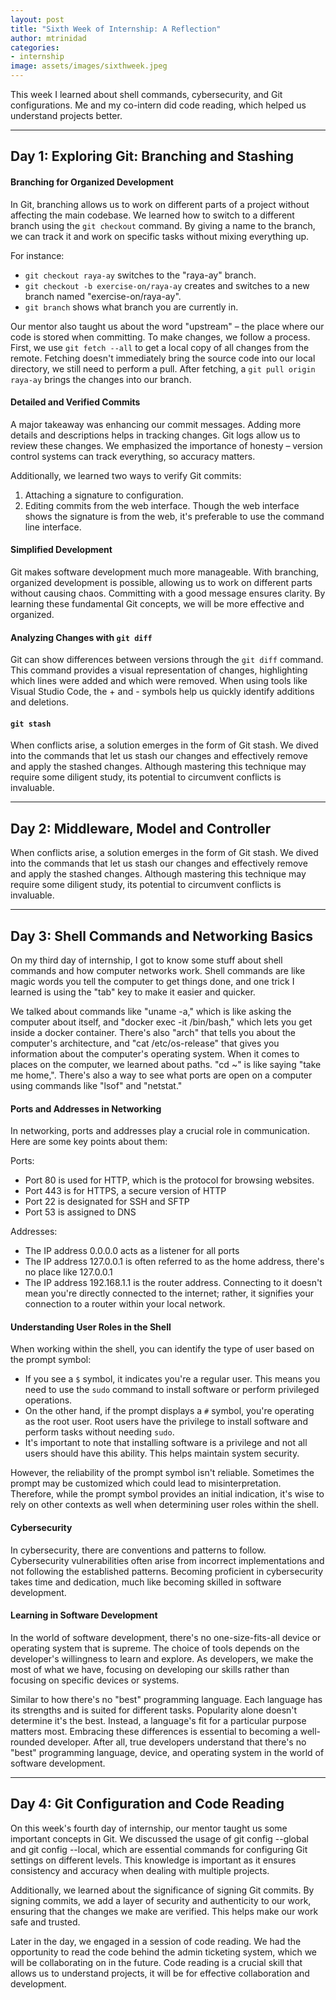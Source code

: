 ```yaml
---
layout: post
title: "Sixth Week of Internship: A Reflection"
author: mtrinidad
categories: 
- internship
image: assets/images/sixthweek.jpeg
---
```

This week I learned about shell commands, cybersecurity, and Git configurations. Me and my co-intern did code reading, which helped us understand projects better. 

---
## Day 1: Exploring Git: Branching and Stashing

#### Branching for Organized Development
In Git, branching allows us to work on different parts of a project without affecting the main codebase. We learned how to switch to a different branch using the `git checkout` command. By giving a name to the branch, we can track it and work on specific tasks without mixing everything up.

For instance:

- `git checkout raya-ay` switches to the "raya-ay" branch.
- `git checkout -b exercise-on/raya-ay` creates and switches to a new branch named "exercise-on/raya-ay".
- `git branch` shows what branch you are currently in.

Our mentor also taught us about the word "upstream" – the place where our code is stored when committing. To make changes, we follow a process. First, we use `git fetch --all` to get a local copy of all changes from the remote. Fetching doesn't immediately bring the source code into our local directory, we still need to perform a pull. After fetching, a `git pull origin raya-ay` brings the changes into our branch.

####  Detailed and Verified Commits
A major takeaway was enhancing our commit messages. Adding more details and descriptions helps in tracking changes. Git logs allow us to review these changes. We emphasized the importance of honesty – version control systems can track everything, so accuracy matters.

Additionally, we learned two ways to verify Git commits:

1. Attaching a signature to configuration.
2. Editing commits from the web interface. Though the web interface shows the signature is from the web, it's preferable to use the command line interface.

#### Simplified Development
Git makes software development much more manageable. With branching, organized development is possible, allowing us to work on different parts without causing chaos. Committing with a good message ensures clarity. By learning these fundamental Git concepts, we will be more effective and organized.

#### Analyzing Changes with `git diff`
Git can show differences between versions through the `git diff` command. This command provides a visual representation of changes, highlighting which lines were added and which were removed. When using tools like Visual Studio Code, the + and - symbols help us quickly identify additions and deletions.

#### `git stash`
When conflicts arise, a solution emerges in the form of Git stash. We dived into the commands that let us stash our changes and effectively remove and apply the stashed changes. Although mastering this technique may require some diligent study, its potential to circumvent conflicts is invaluable.

---
## Day 2: Middleware, Model and Controller

When conflicts arise, a solution emerges in the form of Git stash. We dived into the commands that let us stash our changes and effectively remove and apply the stashed changes. Although mastering this technique may require some diligent study, its potential to circumvent conflicts is invaluable. 

---
## Day 3: Shell Commands and Networking Basics

On my third day of internship, I got to know some stuff about shell commands and how computer networks work. Shell commands are like magic words you tell the computer to get things done, and one trick I learned is using the "tab" key to make it easier and quicker.

We talked about commands like "uname -a," which is like asking the computer about itself, and "docker exec -it <container-name> /bin/bash," which lets you get inside a docker container. There's also "arch" that tells you about the computer's architecture, and "cat /etc/os-release" that gives you information about the computer's operating system. When it comes to places on the computer, we learned about paths. "cd ~" is like saying "take me home,". There's also a way to see what ports are open on a computer using commands like "lsof" and "netstat."

#### Ports and Addresses in Networking
In networking, ports and addresses play a crucial role in communication. Here are some key points about them:

Ports:
- Port 80 is used for HTTP, which is the protocol for browsing websites.
- Port 443 is for HTTPS, a secure version of HTTP
- Port 22 is designated for SSH and SFTP 
- Port 53 is assigned to DNS 

Addresses:
- The IP address 0.0.0.0 acts as a listener for all ports
- The IP address 127.0.0.1 is often referred to as the home address, there's no place like 127.0.0.1
- The IP address 192.168.1.1 is the router address. Connecting to it doesn't mean you're directly connected to the internet; rather, it signifies your connection to a router within your local network.

#### Understanding User Roles in the Shell
When working within the shell, you can identify the type of user based on the prompt symbol:

- If you see a `$` symbol, it indicates you're a regular user. This means you need to use the `sudo` command to install software or perform privileged operations.
- On the other hand, if the prompt displays a `#` symbol, you're operating as the root user. Root users have the privilege to install software and perform tasks without needing `sudo`.
- It's important to note that installing software is a privilege and not all users should have this ability. This helps maintain system security.

However, the reliability of the prompt symbol isn't reliable. Sometimes the prompt may be customized which could lead to misinterpretation. Therefore, while the prompt symbol provides an initial indication, it's wise to rely on other contexts as well when determining user roles within the shell.

#### Cybersecurity
In cybersecurity, there are conventions and patterns to follow. Cybersecurity vulnerabilities often arise from incorrect implementations and not following the established patterns. Becoming proficient in cybersecurity takes time and dedication, much like becoming skilled in software development.

#### Learning in Software Development

In the world of software development, there's no one-size-fits-all device or operating system that is supreme. The choice of tools depends on the developer's willingness to learn and explore. As developers, we make the most of what we have, focusing on developing our skills rather than focusing on specific devices or systems.

Similar to how there's no "best" programming language. Each language has its strengths and is suited for different tasks. Popularity alone doesn't determine it's the best. Instead, a language's fit for a particular purpose matters most. Embracing these differences is essential to becoming a well-rounded developer. After all, true developers understand that there's no "best" programming language, device, and operating system in the world of software development.

---
## Day 4: Git Configuration and Code Reading

On this week's fourth day of internship, our mentor taught us some important concepts in Git. We discussed the usage of git config --global and git config --local, which are essential commands for configuring Git settings on different levels. This knowledge is important as it ensures consistency and accuracy when dealing with multiple projects.

Additionally, we learned about the significance of signing Git commits. By signing commits, we add a layer of security and authenticity to our work, ensuring that the changes we make are verified. This helps make our work safe and trusted.

Later in the day, we engaged in a session of code reading. We had the opportunity to read the code behind the admin ticketing system, which we will be collaborating on in the future. Code reading is a crucial skill that allows us to understand projects, it will be for effective collaboration and development.
